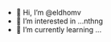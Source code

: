 - 👋 Hi, I’m @eldhomv
- 👀 I’m interested in ...nthng
- 🌱 I’m currently learning ...


<!---
eldhomv/eldhomv is a ✨ special ✨ repository because its `README.md` (this file) appears on your GitHub profile.
You can click the Preview link to take a look at your changes.
--->

